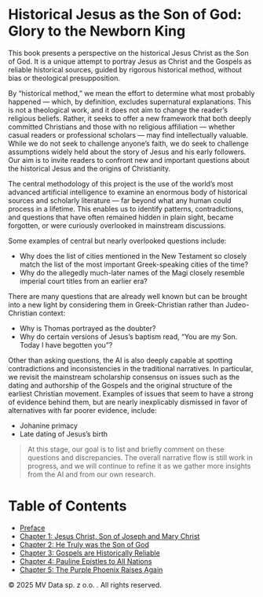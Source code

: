 # Historical Jesus as the Son of God: Glory to the Newborn King

This book presents a perspective on the historical Jesus Christ as the Son of God. 
It is a unique attempt to portray Jesus as Christ and the Gospels as reliable historical sources, guided by rigorous historical method, without bias or theological presupposition.

By “historical method,” we mean the effort to determine what most probably happened — which, by definition, excludes supernatural explanations.
This is not a theological work, and it does not aim to change the reader’s religious beliefs.
Rather, it seeks to offer a new framework that both deeply committed Christians and those with no religious affiliation — whether casual readers or professional scholars — may find intellectually valuable.
While we do not seek to challenge anyone’s faith, we do seek to challenge assumptions widely held about the story of Jesus and his early followers.
Our aim is to invite readers to confront new and important questions about the historical Jesus and the origins of Christianity.

The central methodology of this project is the use of the world’s most advanced artificial intelligence to examine an enormous body of historical sources and scholarly literature — far beyond what any human could process in a lifetime.
This enables us to identify patterns, contradictions, and questions that have often remained hidden in plain sight, became forgotten, or were curiously overlooked in mainstream discussions.

Some examples of central but nearly overlooked questions include:
* Why does the list of cities mentioned in the New Testament so closely match the list of the most important Greek-speaking cities of the time?
* Why do the allegedly much-later names of the Magi closely resemble imperial court titles from an earlier era?

There are many questions that are already well known but can be brought into a new light by considering them in Greek-Christian rather than Judeo-Christian context:
* Why is Thomas portrayed as the doubter? 
* Why do certain versions of Jesus’s baptism read, “You are my Son. Today I have begotten you”?

Other than asking questions, the AI is also deeply capable at spotting contradictions and inconsistencies in the traditional narratives. 
In particular, we revisit the mainstream scholarship consensus on issues such as the dating and authorship of the Gospels and the original structure of the earliest Christian movement.
Examples of issues that seem to have a strong of evidence behind them, but are nearly inexplicably dismissed in favor of alternatives with far poorer evidence, include:
* Johanine primacy
* Late dating of Jesus’s birth

> At this stage, our goal is to list and briefly comment on these questions and discrepancies. The overall narrative flow is still work in progress, and we will continue to refine it as we gather more insights from the AI and from our own research.

# Table of Contents

- [Preface](./preface.md)
- [Chapter 1: Jesus Christ, Son of Joseph and Mary Christ](./chapter1.md)
- [Chapter 2: He Truly was the Son of God](./chapter2.md)
- [Chapter 3: Gospels are Historically Reliable](./chapter3.md)
- [Chapter 4: Pauline Epistles to All Nations](./chapter4.md)
- [Chapter 5: The Purple Phoenix Raises Again](./chapter5.md)

© 2025 MV Data sp. z o.o. . All rights reserved.
